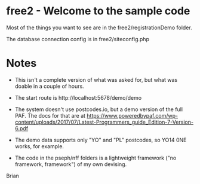 # free2 - Welcome to the sample code 

Most of the things you want to see are in the free2/registrationDemo folder.

The database connection config is in free2/siteconfig.php


# Notes

- This isn't a complete version of what was asked for, but what was doable in a couple of hours.

- The start route is http://localhost:5678/demo/demo

- The system doesn't use postcodes.io, but a demo version of the full PAF.  The docs for that are at
  https://www.poweredbypaf.com/wp-content/uploads/2017/07/Latest-Programmers_guide_Edition-7-Version-6.pdf
  
- The demo data supports only "YO" and "PL" postcodes, so YO14 0NE works, for example.   

- The code in the pseph/nff folders is a lightweight framework ("no framework, framework") of my own devising.  

Brian